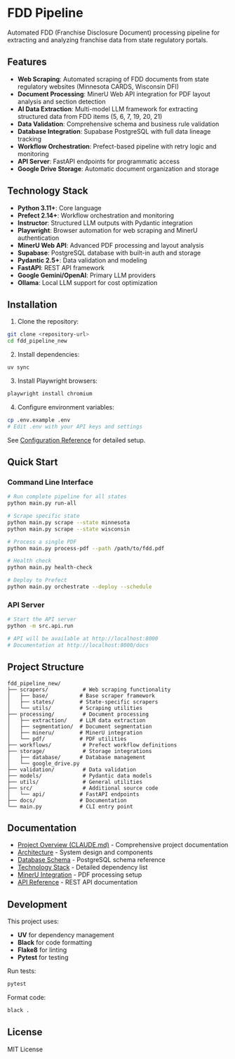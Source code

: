 # FDD Pipeline

Automated FDD (Franchise Disclosure Document) processing pipeline for extracting and analyzing franchise data from state regulatory portals.

## Features

- **Web Scraping**: Automated scraping of FDD documents from state regulatory websites (Minnesota CARDS, Wisconsin DFI)
- **Document Processing**: MinerU Web API integration for PDF layout analysis and section detection
- **AI Data Extraction**: Multi-model LLM framework for extracting structured data from FDD items (5, 6, 7, 19, 20, 21)
- **Data Validation**: Comprehensive schema and business rule validation
- **Database Integration**: Supabase PostgreSQL with full data lineage tracking
- **Workflow Orchestration**: Prefect-based pipeline with retry logic and monitoring
- **API Server**: FastAPI endpoints for programmatic access
- **Google Drive Storage**: Automatic document organization and storage

## Technology Stack

- **Python 3.11+**: Core language
- **Prefect 2.14+**: Workflow orchestration and monitoring
- **Instructor**: Structured LLM outputs with Pydantic integration
- **Playwright**: Browser automation for web scraping and MinerU authentication
- **MinerU Web API**: Advanced PDF processing and layout analysis
- **Supabase**: PostgreSQL database with built-in auth and storage
- **Pydantic 2.5+**: Data validation and modeling
- **FastAPI**: REST API framework
- **Google Gemini/OpenAI**: Primary LLM providers
- **Ollama**: Local LLM support for cost optimization

## Installation

1. Clone the repository:
```bash
git clone <repository-url>
cd fdd_pipeline_new
```

2. Install dependencies:
```bash
uv sync
```

3. Install Playwright browsers:
```bash
playwright install chromium
```

4. Configure environment variables:
```bash
cp .env.example .env
# Edit .env with your API keys and settings
```

See [Configuration Reference](docs/CONFIGURATION_REFERENCE.md) for detailed setup.

## Quick Start

### Command Line Interface

```bash
# Run complete pipeline for all states
python main.py run-all

# Scrape specific state
python main.py scrape --state minnesota
python main.py scrape --state wisconsin

# Process a single PDF
python main.py process-pdf --path /path/to/fdd.pdf

# Health check
python main.py health-check

# Deploy to Prefect
python main.py orchestrate --deploy --schedule
```

### API Server

```bash
# Start the API server
python -m src.api.run

# API will be available at http://localhost:8000
# Documentation at http://localhost:8000/docs
```

## Project Structure

```
fdd_pipeline_new/
├── scrapers/           # Web scraping functionality
│   ├── base/          # Base scraper framework
│   ├── states/        # State-specific scrapers
│   └── utils/         # Scraping utilities
├── processing/         # Document processing
│   ├── extraction/    # LLM data extraction
│   ├── segmentation/  # Document segmentation
│   ├── mineru/        # MinerU integration
│   └── pdf/           # PDF utilities
├── workflows/          # Prefect workflow definitions
├── storage/            # Storage integrations
│   ├── database/      # Database management
│   └── google_drive.py
├── validation/         # Data validation
├── models/             # Pydantic data models
├── utils/              # General utilities
├── src/                # Additional source code
│   └── api/           # FastAPI endpoints
├── docs/              # Documentation
└── main.py            # CLI entry point
```

## Documentation

- [Project Overview (CLAUDE.md)](CLAUDE.md) - Comprehensive project documentation
- [Architecture](docs/ARCHITECTURE.md) - System design and components
- [Database Schema](docs/database_schema.md) - PostgreSQL schema reference
- [Technology Stack](docs/TECH_STACK.md) - Detailed dependency list
- [MinerU Integration](docs/MINERU_INTEGRATION.md) - PDF processing setup
- [API Reference](docs/API_REFERENCE.md) - REST API documentation

## Development

This project uses:
- **UV** for dependency management
- **Black** for code formatting
- **Flake8** for linting
- **Pytest** for testing

Run tests:
```bash
pytest
```

Format code:
```bash
black .
```

## License

MIT License 